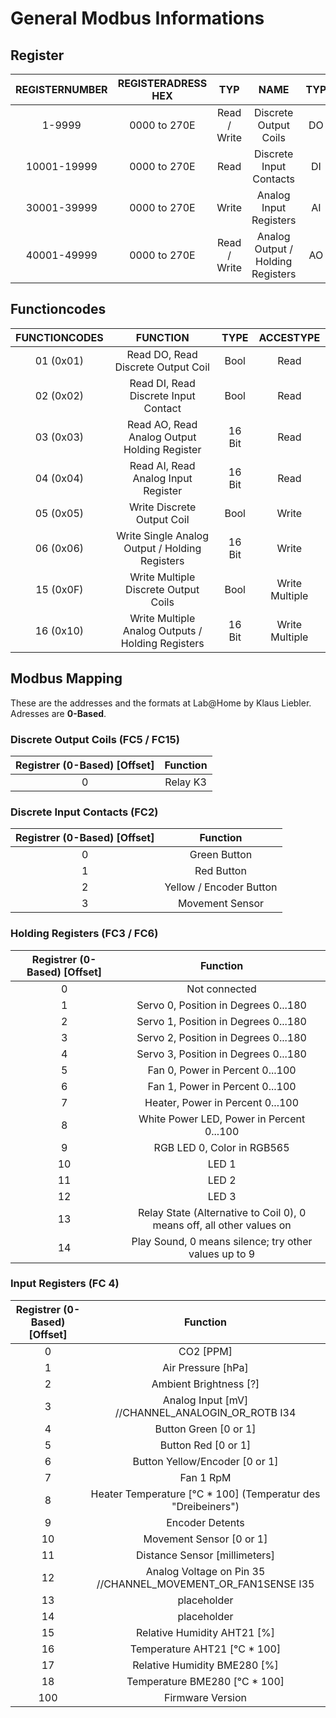 # General Modbus Informations

## Register

| REGISTERNUMBER | REGISTERADRESS HEX | TYP | NAME | TYP |
|:---:|:---:|:---:|:---:|:---:|
|1-9999| 0000 to 270E| Read / Write | Discrete Output Coils| DO|
|10001-19999| 0000 to 270E| Read | Discrete Input Contacts| DI|
|30001-39999| 0000 to 270E| Write | Analog Input Registers| AI|
|40001-49999| 0000 to 270E| Read / Write | Analog Output / Holding Registers| AO|

## Functioncodes

| FUNCTIONCODES | FUNCTION | TYPE | ACCESTYPE |
|:---:|:---:|:---:|:---:|
| 01 (0x01) | Read DO, Read Discrete Output Coil | Bool | Read |
| 02 (0x02) | Read DI, Read Discrete Input Contact | Bool | Read |
| 03 (0x03) | Read AO, Read Analog Output Holding Register | 16 Bit | Read |
| 04 (0x04) | Read AI, Read Analog Input Register | 16 Bit | Read |
| 05 (0x05) | Write Discrete Output Coil | Bool | Write |
| 06 (0x06) | Write Single Analog Output / Holding Registers | 16 Bit | Write |
| 15 (0x0F) | Write Multiple Discrete Output Coils | Bool | Write Multiple |
| 16 (0x10) | Write Multiple Analog Outputs / Holding Registers | 16 Bit | Write Multiple |

## Modbus Mapping

These are the addresses and the formats at Lab@Home by Klaus Liebler.  
Adresses are **0-Based**.

### Discrete Output Coils (FC5 / FC15)

|Registrer (0-Based) [Offset]| Function|
|:---:|:---:|
|0|Relay K3|

### Discrete Input Contacts (FC2)

|Registrer (0-Based) [Offset]| Function|
|:---:|:---:|
|0|Green Button|
|1|Red Button|
|2|Yellow / Encoder Button |
|3|Movement Sensor|

### Holding Registers (FC3 / FC6)

|Registrer (0-Based) [Offset]| Function|
|:---:|:---:|
| 0| Not connected|
| 1| Servo 0, Position in Degrees 0...180|
| 2| Servo 1, Position in Degrees 0...180|
| 3| Servo 2, Position in Degrees 0...180|
| 4| Servo 3, Position in Degrees 0...180|
| 5| Fan 0, Power in Percent 0...100|
| 6| Fan 1, Power in Percent 0...100|
| 7| Heater, Power in Percent 0...100|
| 8| White Power LED, Power in Percent 0...100|
| 9| RGB LED 0, Color in RGB565|
|10| LED 1|
|11| LED 2|
|12| LED 3|
|13| Relay State (Alternative to Coil 0), 0 means off, all other values on|
|14| Play Sound, 0 means silence; try other values up to 9|

### Input Registers (FC 4)

|Registrer (0-Based) [Offset]| Function|
|:---:|:---:|
|0| CO2 [PPM]|
|1| Air Pressure [hPa]|
|2| Ambient Brightness [?]|
|3| Analog Input [mV] //CHANNEL_ANALOGIN_OR_ROTB I34|
|4| Button Green [0 or 1]|
|5| Button Red [0 or 1]|
|6| Button Yellow/Encoder [0 or 1]|
|7| Fan 1 RpM|
|8| Heater Temperature [°C * 100] (Temperatur des "Dreibeiners")|
|9| Encoder Detents|
|10| Movement Sensor [0 or 1]|
|11| Distance Sensor [millimeters]|
|12| Analog Voltage on Pin 35 //CHANNEL_MOVEMENT_OR_FAN1SENSE I35|
|13| placeholder|
|14| placeholder|
|15| Relative Humidity AHT21 [%]|
|16| Temperature AHT21 [°C * 100]|
|17| Relative Humidity BME280 [%]|
|18| Temperature BME280 [°C * 100]|
|100| Firmware Version|
